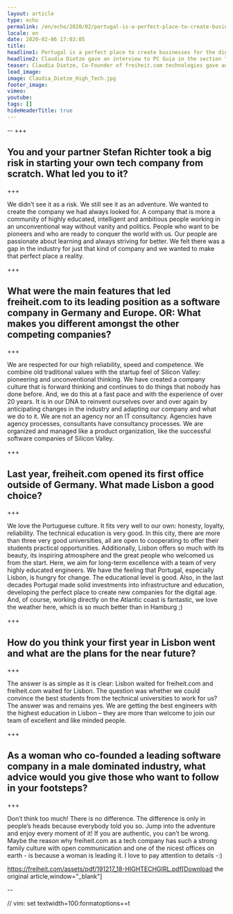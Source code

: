 ```yaml
---
layout: article
type: echo
permalink: /en/echo/2020/02/portugal-is-a-perfect-place-to-create-businesses-for-the-digital-future/
locale: en
date: 2020-02-06 17:03:05
title: 
headline1: Portugal is a perfect place to create businesses for the digital future
headline2: Claudia Dietze gave an interview to PC Guia in the section "IT-Girl".
teaser: Claudia Dietze, Co-Founder of freiheit.com technologies gave an interview to PC Guia in the section "IT-Girl" and tells why Lisbon waited for freiheit.com and freiheit.com waited for Lisbon and what makes it so special to be a woman in a male dominated industry.
lead_image:
image: Claudia_Dietze_High_Tech.jpg
footer_image:
vimeo: 
youtube:
tags: []
hideHeaderTitle: true
---
```


--
+++<h2>You and your partner Stefan Richter took a big risk in starting your own tech company from scratch. What led you to it?</h2>+++

We didn’t see it as a risk. We still see it as an adventure. We wanted to create the company we had always looked for. A company that is more a community of highly educated, intelligent and ambitious people working in an unconventional way without vanity and politics. People who want to be pioneers and who are ready to conquer the world with us. Our people are passionate about learning and always striving for better. We felt there was a gap in the industry for just that kind of company and we wanted to make that perfect place a reality.

+++<h2>What were the main features that led freiheit.com to its leading position as a software company in Germany and Europe. OR: What makes you different amongst the other competing companies?</h2>+++

We are respected for our high reliability, speed and competence. We combine old traditional values with the startup feel of Silicon Valley: pioneering and unconventional thinking. We have created a company culture that is forward thinking and continues to do things that nobody has done before. And, we do this at a fast pace and with the experience of over 20 years. It is in our DNA to reinvent ourselves over and over again by anticipating changes in the industry and adapting our company and what we do to it. We are not an agency nor an IT consultancy. Agencies have agency processes, consultants have consultancy processes. We are organized and managed like a product organization, like the successful software companies of Silicon Valley.

+++<h2>Last year, freiheit.com opened its first office outside of Germany. What made Lisbon a good choice?</h2>+++

We love the Portuguese culture. It fits very well to our own: honesty, loyalty, reliability. The technical education is very good. In this city, there are more than three very good universities, all are open to cooperating to offer their students practical opportunities. Additionally, Lisbon offers so much with its beauty, its inspiring atmosphere and the great people who welcomed us from the start. Here, we aim for long-term excellence with a team of very highly educated engineers. We have the feeling that Portugal, especially Lisbon, is hungry for change. The educational level is good. Also, in the last decades Portugal made solid investments into infrastructure and education, developing the perfect place to create new companies for the digital age. And, of course, working directly on the Atlantic coast is fantastic, we love the weather here, which is so much better than in Hamburg ;)

+++<h2>How do you think your first year in Lisbon went and what are the plans for the near future?</h2>+++

The answer is as simple as it is clear: Lisbon waited for freiheit.com and freiheit.com waited for Lisbon. The question was whether we could convince the best students from the technical universities to work for us? The answer was and remains yes. We are getting the best engineers with the highest education in Lisbon – they are more than welcome to join our team of excellent and like minded people.

+++<h2>As a woman who co-founded a leading software company in a male dominated industry, what advice would you give those who want to follow in your footsteps?</h2>+++

Don’t think too much! There is no difference. The difference is only in people’s heads because everybody told you so. Jump into the adventure and enjoy every moment of it! If you are authentic, you can’t be wrong. Maybe the reason why freiheit.com as a tech company has such a strong family culture with open communication and one of the nicest offices on earth - is because a woman is leading it. I love to pay attention to details -:)

https://freiheit.com/assets/pdf/191217_18-HIGHTECHGIRL.pdf[Download the original article,window="_blank"]

--

// vim: set textwidth=100:formatoptions+=t
